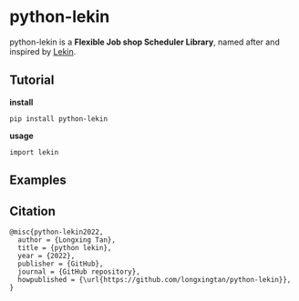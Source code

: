 # python-lekin

python-lekin is a **Flexible Job shop Scheduler Library**, named after and inspired by [Lekin](https://web-static.stern.nyu.edu/om/software/lekin/).


## Tutorial

**install**
```
pip install python-lekin
```

**usage**
```
import lekin

```

## Examples


## Citation
```
@misc{python-lekin2022,
  author = {Longxing Tan},
  title = {python lekin},
  year = {2022},
  publisher = {GitHub},
  journal = {GitHub repository},
  howpublished = {\url{https://github.com/longxingtan/python-lekin}},
}
```
